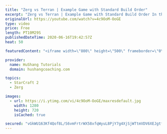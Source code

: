 ```yaml
---
title: "Zerg vs Terran | Example Game with Standard Build Order"
excerpt: "Zerg vs Terran | Example Game with Standard Build Order In this guide we learn how to defend early Terran attacks.  Coaching -------------------------------------------------------------------------- Interested in Starcraft lessons? Check out my website! I would love to help you improve and reach your"
originalUrl: https://youtube.com/watch?v=4c9OoM-OoGE
type: video
price: Free
length: PT10M29S
publishedDateTime: 2020-06-16T19:42:57Z
heat: 50

featuredContent: "<iframe width=\"800\" height=\"500\" frameborder=\"0\" src=\"https://www.youtube.com/embed/4c9OoM-OoGE\" allow=\"accelerometer; autoplay; encrypted-media; gyroscope; picture-in-picture\" allowfullscreen></iframe>"

provider:
  name: HuShang Tutorials
  domain: hushangcoaching.com

topics:
  - StarCraft 2
  - Zerg

images:
  - url: https://i.ytimg.com/vi/4c9OoM-OoGE/maxresdefault.jpg
    width: 1280
    height: 720
    isCached: true

secured: "vGkWU163Kf4Qof8L/S6vmFrtrWX58xfqWyuL8PjY7g4XjSjWTtmVDV6XEJgtf2uGeATpR2hxJZebeoJNgqBS2fd3xIGHPL29kZlS5+djC+lxAX7uwvNEE5UnlqEX+Ycmd5wSdkJ2TesQezw8QTocXyQ84foqSSMB9G60r2abSy4KCJcq9kBjco8u2zcnpW1tG/Ttyfm4t7ZfbZEG2/yknj0JiX1VMSOl3D4zBuhP/GVbiw+2KQuETGOxD9H64gq2zs80NxVjUJCK6Oq1f4JU7farzqQfBHTkw0GJQg7ZqAQxtCshBzYk24PpSgJpJuMMVvFfBvxLQvseTjgr8nD0y0tilVzypfi+lpznARADW2cvMISN9PIZz3Hsuzp4WvcYuN/I88bJsAie+u/OUp/x6FTkZpElZ3RU4DXN+iFWbx0=;zqFfIX4m8oOlp2+2yl/9+A=="
---
```


